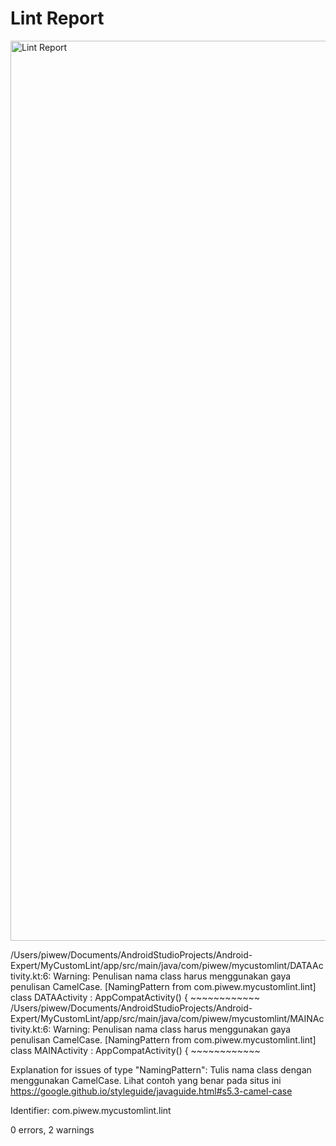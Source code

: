 # Lint Report

<img width="1440" alt="Lint Report" src="https://github.com/rafiwew/MyCustomLint/assets/61513614/036df3c4-2eae-4c58-bc34-5d0fe2df5a39">

/Users/piwew/Documents/AndroidStudioProjects/Android-Expert/MyCustomLint/app/src/main/java/com/piwew/mycustomlint/DATAActivity.kt:6: Warning: Penulisan nama class harus menggunakan gaya penulisan CamelCase. [NamingPattern from com.piwew.mycustomlint.lint]
class DATAActivity : AppCompatActivity() {
      ~~~~~~~~~~~~
/Users/piwew/Documents/AndroidStudioProjects/Android-Expert/MyCustomLint/app/src/main/java/com/piwew/mycustomlint/MAINActivity.kt:6: Warning: Penulisan nama class harus menggunakan gaya penulisan CamelCase. [NamingPattern from com.piwew.mycustomlint.lint]
class MAINActivity : AppCompatActivity() {
      ~~~~~~~~~~~~

   Explanation for issues of type "NamingPattern":
   Tulis nama class dengan menggunakan CamelCase.
   Lihat contoh yang benar pada situs ini
   https://google.github.io/styleguide/javaguide.html#s5.3-camel-case

   Identifier: com.piwew.mycustomlint.lint

0 errors, 2 warnings

